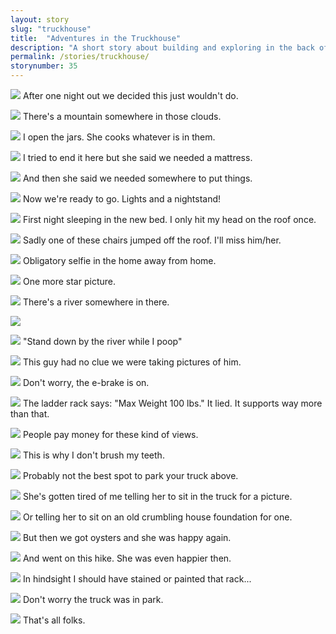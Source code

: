 ```yaml
---
layout: story
slug: "truckhouse"
title:  "Adventures in the Truckhouse"
description: "A short story about building and exploring in the back of truck."
permalink: /stories/truckhouse/
storynumber: 35
---
```


![](/images/{{page.slug}}/9369.jpg)
After one night out we decided this just wouldn't do.

![](/images/{{page.slug}}/9364.jpg)
There's a mountain somewhere in those clouds.

![](/images/{{page.slug}}/9373.jpg)
I open the jars. She cooks whatever is in them.

![](/images/{{page.slug}}/1434.jpg)
I tried to end it here but she said we needed a mattress.

![](/images/{{page.slug}}/1435.jpg)
And then she said we needed somewhere to put things.

![](/images/{{page.slug}}/1481.jpg)
Now we're ready to go. Lights and a nightstand!

![](/images/{{page.slug}}/9402.jpg)
First night sleeping in the new bed. I only hit my head on the roof once.

![](/images/{{page.slug}}/9423-2.jpg)
Sadly one of these chairs jumped off the roof. I'll miss him/her.

![](/images/{{page.slug}}/9432-2.jpg)
Obligatory selfie in the home away from home.

![](/images/{{page.slug}}/9437.jpg)
One more star picture.

![](/images/{{page.slug}}/9439-2.jpg)
There's a river somewhere in there.

![](/images/{{page.slug}}/9446.jpg)

![](/images/{{page.slug}}/9447.jpg)
"Stand down by the river while I poop"

![](/images/{{page.slug}}/9451.jpg)
This guy had no clue we were taking pictures of him.

![](/images/{{page.slug}}/0622.jpg)
Don't worry, the e-brake is on.

![](/images/{{page.slug}}/0623-3.jpg)
The ladder rack says: "Max Weight 100 lbs." It lied. It supports way more than that.

![](/images/{{page.slug}}/0633.jpg)
People pay money for these kind of views.

![](/images/{{page.slug}}/0641.jpg)
This is why I don't brush my teeth.

![](/images/{{page.slug}}/0644.jpg)
Probably not the best spot to park your truck above.

![](/images/{{page.slug}}/0646.jpg)
She's gotten tired of me telling her to sit in the truck for a picture.

![](/images/{{page.slug}}/0652.jpg)
Or telling her to sit on an old crumbling house foundation for one.

![](/images/{{page.slug}}/0666.jpg)
But then we got oysters and she was happy again.

![](/images/{{page.slug}}/0694.jpg)
And went on this hike. She was even happier then.

![](/images/{{page.slug}}/0707.jpg)
In hindsight I should have stained or painted that rack...

![](/images/{{page.slug}}/0714.jpg)
Don't worry the truck was in park.

![](/images/{{page.slug}}/0717.jpg)
That's all folks.
